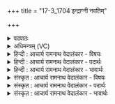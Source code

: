 +++
title = "17-3_1704 इन्द्राग्नी नवतिम्"

+++
<details><summary>पदपाठः</summary>

इ꣡न्द्रा꣢꣯ग्नी। इ꣡न्द्र꣢꣯। अ꣣ग्नी꣡इति꣢। न꣣वति꣢म्। पु꣡रः꣢꣯। दा꣣स꣡प꣢त्नीः। दा꣣स꣢। प꣣त्नीः। अ꣣धूनुतम्। सा꣣क꣢म्। ए꣡के꣢꣯न। क꣡र्म꣢꣯णा। १७०४।
</details>

<details><summary>अधिमन्त्रम् (VC)</summary>

- इन्द्राग्नी
- विश्वामित्रः प्रागाथः
- गायत्री
- षड्जः
</details>

<details><summary>हिन्दी : आचार्य रामनाथ वेदालंकार - विषयः</summary>

तृतीय ऋचा की व्याख्या उत्तरार्चिक में १५७६ क्रमाङ्क पर परमात्मा और जीवात्मा के विषय में की गयी थी। यहाँ ब्रह्म-क्षत्र का विषय वर्णित है।
</details>

<details><summary>हिन्दी : आचार्य रामनाथ वेदालंकार - पदार्थः</summary>

पदार्थान्वयभाषाः -  हे (इन्द्राग्नी) ब्राह्मणो और क्षत्रियो ! (एकेन) अद्वितीय (कर्मणा) पुरुषार्थ से (साकम्) एक साथ तुम दोनों (दासपत्नीः) विनाशक काम-क्रोध आदि वा अधार्मिक दुष्ट जन जिनके स्वामी हैं,ऐसी (नवतिं पुरः) नव्वे शत्रु-नगरियों को (अधूनुतम्) कम्पायमान कर दो ॥३॥
</details>

<details><summary>हिन्दी : आचार्य रामनाथ वेदालंकार - भावार्थः</summary>

भावार्थभाषाः -  ब्राह्मणों को विद्या तथा ब्रह्मवर्चस का प्रसार करके और क्षत्रियों को शत्रुओं से रक्षा करके राष्ट्र की उन्नति करनी चाहिए ॥३॥
</details>

<details><summary>संस्कृत : आचार्य रामनाथ वेदालंकार - विषयः</summary>

तृतीया ऋग् उत्तरार्चिके १५७६ क्रमाङ्के परमात्मजीवात्मविषये व्याख्यातपूर्वा। अत्र ब्रह्मक्षत्रविषय उच्यते।
</details>

<details><summary>संस्कृत : आचार्य रामनाथ वेदालंकार - पदार्थः</summary>

पदार्थान्वयभाषाः -  हे (इन्द्राग्नी) ब्राह्मणक्षत्रियौ ! (एकेन) अद्वितीयेन (कर्मणा) पुरुषार्थेन (साकम्) युगपत्,युवाम् (दासपत्नीः) दासाः उपक्षयितारः कामक्रोधादयोऽधार्मिका दुष्टजना वा पतयः स्वामिनो यासां ताः (नवतिं पुरः) नवतिसंख्यका अपि शत्रुनगरीः (अधूनुतम्) कम्पयतम्।[धूञ् कम्पने विध्यर्थे लङ्]॥३॥२
</details>

<details><summary>संस्कृत : आचार्य रामनाथ वेदालंकार - भावार्थः</summary>

भावार्थभाषाः -  ब्राह्मणैर्विद्याया ब्रह्मवर्चसस्य च प्रसारं कृत्वा क्षत्रियैश्च शत्रुभ्यो राष्ट्ररक्षां विधाय राष्ट्रमुन्नेतव्यम् ॥३॥
</details>